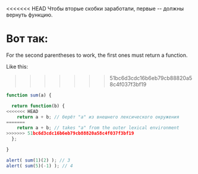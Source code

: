 <<<<<<< HEAD
Чтобы вторые скобки заработали, первые -- должны вернуть функцию.

Вот так:
=======
For the second parentheses to work, the first ones must return a function.

Like this:
>>>>>>> 51bc6d3cdc16b6eb79cb88820a58c4f037f3bf19

```js run
function sum(a) {

  return function(b) {
<<<<<<< HEAD
    return a + b; // берёт "a" из внешнего лексического окружения
=======
    return a + b; // takes "a" from the outer lexical environment
>>>>>>> 51bc6d3cdc16b6eb79cb88820a58c4f037f3bf19
  };

}

alert( sum(1)(2) ); // 3
alert( sum(5)(-1) ); // 4
```

